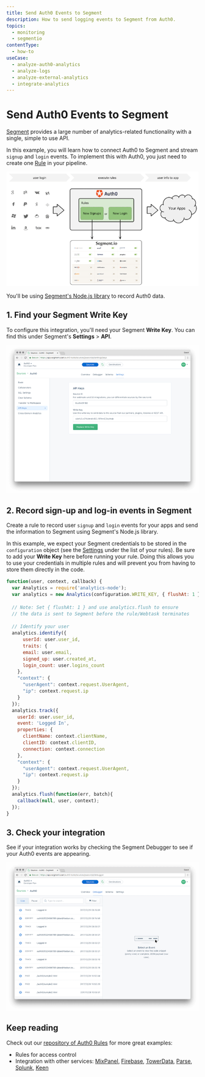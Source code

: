 ```yaml
---
title: Send Auth0 Events to Segment
description: How to send logging events to Segment from Auth0.
topics:
  - monitoring
  - segmentio
contentType:
  - how-to
useCase:
  - analyze-auth0-analytics
  - analyze-logs
  - analyze-external-analytics
  - integrate-analytics
---
```

# Send Auth0 Events to Segment

[Segment](https://segment.com/) provides a large number of analytics-related functionality with a single, simple to use API.

In this example, you will learn how to connect Auth0 to Segment and stream `signup` and `login` events. To implement this with Auth0, you just need to create one [Rule](/rule) in your pipeline.

![Segment Flow](/media/articles/monitoring/segment/segment-io-dataflow.png)

You'll be using [Segment's Node.js library](https://github.com/segmentio/analytics-node) to record Auth0 data.

## 1. Find your Segment Write Key

To configure this integration, you'll need your Segment **Write Key**. You can find this under Segment's  **Settings** > **API**.

![Segment API Keys](/media/articles/monitoring/segment/segment-3.png)

## 2. Record sign-up and log-in events in Segment

Create a rule to record user `signup` and `login` events for your apps and send the information to Segment using Segment's Node.js library.

In this example, we expect your Segment credentials to be stored in the `configuration` object (see the [Settings](${manage_url}/#/rules) under the list of your rules). Be sure to add your **Write Key** here before running your rule. Doing this allows you to use your credentials in multiple rules and will prevent you from having to store them directly in the code.


```js
function(user, context, callback) {
  var Analytics = require('analytics-node');
  var analytics = new Analytics(configuration.WRITE_KEY, { flushAt: 1 });

  // Note: Set { flushAt: 1 } and use analytics.flush to ensure
  // the data is sent to Segment before the rule/Webtask terminates

  // Identify your user
  analytics.identify({
      userId: user.user_id,
      traits: {
      email: user.email,
      signed_up: user.created_at,
      login_count: user.logins_count
    },
    "context": {
      "userAgent": context.request.UserAgent,
      "ip": context.request.ip
    }
  });
  analytics.track({
    userId: user.user_id,
    event: 'Logged In',
    properties: {
      clientName: context.clientName,
      clientID: context.clientID,
      connection: context.connection
    },
    "context": {
      "userAgent": context.request.UserAgent,
      "ip": context.request.ip
    }
  });
  analytics.flush(function(err, batch){
    callback(null, user, context);
  });
}
```

## 3. Check your integration

See if your integration works by checking the Segment Debugger to see if your Auth0 events are appearing.

![Segment Debugger](/media/articles/monitoring/segment/segment-14.png)


## Keep reading

Check out our [repository of Auth0 Rules](https://github.com/auth0/rules) for more great examples:

* Rules for access control
* Integration with other services: [MixPanel](http://mixpanel.com), [Firebase](http://firebase.com), [TowerData](https://www.towerdata.com/email-intelligence/email-enhancement), [Parse](http://parse.com), [Splunk](https://www.splunk.com), [Keen](https://keen.io/)
